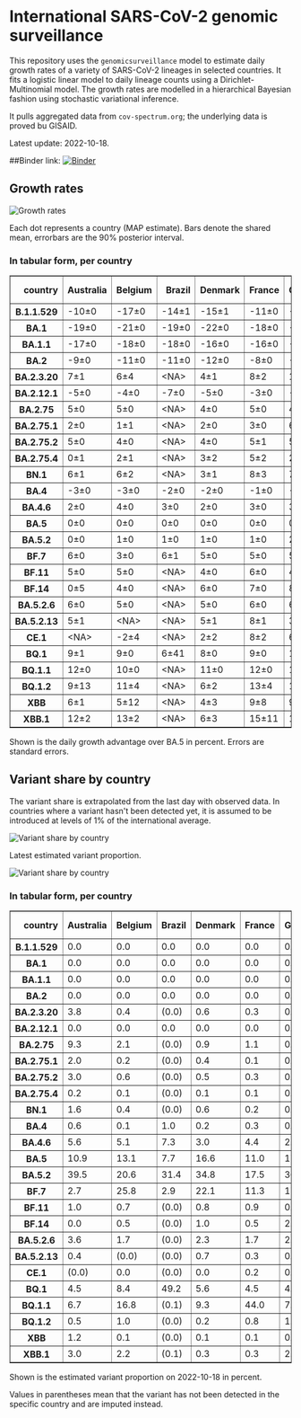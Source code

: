 # International SARS-CoV-2 genomic surveillance

This repository uses the `genomicsurveillance` model to estimate daily growth rates of a variety of SARS-CoV-2 lineages in selected countries. It fits a logistic linear model to daily lineage counts using a Dirichlet-Multinomial model. The growth rates are modelled in a hierarchical Bayesian fashion using stochastic variational inference.

It pulls aggregated data from `cov-spectrum.org`; the underlying data is proved bu GISAID.

Latest update: 2022-10-18.

##Binder link:
[![Binder](https://mybinder.org/badge_logo.svg)](https://mybinder.org/v2/gh/rquiroga7/SARS-CoV-2-International/HEAD)

## Growth rates
![Growth rates](plots/growth-rate-latest.png)

Each dot represents a country (MAP estimate). Bars denote the shared mean, errorbars are the 90% posterior interval.

### In tabular form, per country

<small><table border="1" class="dataframe">
  <thead>
    <tr style="text-align: right;">
      <th>country</th>
      <th>Australia</th>
      <th>Belgium</th>
      <th>Brazil</th>
      <th>Denmark</th>
      <th>France</th>
      <th>Germany</th>
      <th>India</th>
      <th>Israel</th>
      <th>Japan</th>
      <th>Mexico</th>
      <th>New Zealand</th>
      <th>Singapore</th>
      <th>South Africa</th>
      <th>Spain</th>
      <th>USA</th>
      <th>United Kingdom</th>
    </tr>
  </thead>
  <tbody>
    <tr>
      <th>B.1.1.529</th>
      <td>-10±0</td>
      <td>-17±0</td>
      <td>-14±1</td>
      <td>-15±1</td>
      <td>-11±0</td>
      <td>-15±0</td>
      <td>-3±0</td>
      <td>-18±0</td>
      <td>-17±2</td>
      <td>-18±3</td>
      <td>-13±0</td>
      <td>&lt;NA&gt;</td>
      <td>-13±0</td>
      <td>-14±0</td>
      <td>-14±0</td>
      <td>-17±0</td>
    </tr>
    <tr>
      <th>BA.1</th>
      <td>-19±0</td>
      <td>-21±0</td>
      <td>-19±0</td>
      <td>-22±0</td>
      <td>-18±0</td>
      <td>-21±0</td>
      <td>-14±0</td>
      <td>-22±0</td>
      <td>-21±0</td>
      <td>-19±0</td>
      <td>-26±0</td>
      <td>-16±0</td>
      <td>-16±0</td>
      <td>-20±0</td>
      <td>-22±0</td>
      <td>-22±0</td>
    </tr>
    <tr>
      <th>BA.1.1</th>
      <td>-17±0</td>
      <td>-18±0</td>
      <td>-18±0</td>
      <td>-16±0</td>
      <td>-16±0</td>
      <td>-18±0</td>
      <td>-13±0</td>
      <td>-19±0</td>
      <td>-18±0</td>
      <td>-17±0</td>
      <td>-14±0</td>
      <td>-9±0</td>
      <td>-14±0</td>
      <td>-17±0</td>
      <td>-19±0</td>
      <td>-19±0</td>
    </tr>
    <tr>
      <th>BA.2</th>
      <td>-9±0</td>
      <td>-11±0</td>
      <td>-11±0</td>
      <td>-12±0</td>
      <td>-8±0</td>
      <td>-12±0</td>
      <td>-4±0</td>
      <td>-11±0</td>
      <td>-10±0</td>
      <td>-10±0</td>
      <td>-9±0</td>
      <td>-4±0</td>
      <td>-8±0</td>
      <td>-9±0</td>
      <td>-11±0</td>
      <td>-11±0</td>
    </tr>
    <tr>
      <th>BA.2.3.20</th>
      <td>7±1</td>
      <td>6±4</td>
      <td>&lt;NA&gt;</td>
      <td>4±1</td>
      <td>8±2</td>
      <td>10±3</td>
      <td>&lt;NA&gt;</td>
      <td>4±3</td>
      <td>8±1</td>
      <td>&lt;NA&gt;</td>
      <td>2±2</td>
      <td>10±1</td>
      <td>&lt;NA&gt;</td>
      <td>&lt;NA&gt;</td>
      <td>7±1</td>
      <td>2±3</td>
    </tr>
    <tr>
      <th>BA.2.12.1</th>
      <td>-5±0</td>
      <td>-4±0</td>
      <td>-7±0</td>
      <td>-5±0</td>
      <td>-3±0</td>
      <td>-5±0</td>
      <td>-5±0</td>
      <td>-6±0</td>
      <td>-7±0</td>
      <td>-7±0</td>
      <td>-6±0</td>
      <td>-2±0</td>
      <td>-3±1</td>
      <td>-4±0</td>
      <td>-7±0</td>
      <td>-5±0</td>
    </tr>
    <tr>
      <th>BA.2.75</th>
      <td>5±0</td>
      <td>5±0</td>
      <td>&lt;NA&gt;</td>
      <td>4±0</td>
      <td>5±0</td>
      <td>4±0</td>
      <td>4±0</td>
      <td>5±0</td>
      <td>3±0</td>
      <td>6±4</td>
      <td>3±0</td>
      <td>6±0</td>
      <td>-1±1</td>
      <td>7±0</td>
      <td>4±0</td>
      <td>4±0</td>
    </tr>
    <tr>
      <th>BA.2.75.1</th>
      <td>2±0</td>
      <td>1±1</td>
      <td>&lt;NA&gt;</td>
      <td>2±0</td>
      <td>3±0</td>
      <td>6±0</td>
      <td>5±0</td>
      <td>3±0</td>
      <td>0±0</td>
      <td>&lt;NA&gt;</td>
      <td>1±0</td>
      <td>5±0</td>
      <td>-3±9</td>
      <td>4±1</td>
      <td>3±0</td>
      <td>3±0</td>
    </tr>
    <tr>
      <th>BA.2.75.2</th>
      <td>5±0</td>
      <td>4±0</td>
      <td>&lt;NA&gt;</td>
      <td>4±0</td>
      <td>5±1</td>
      <td>5±1</td>
      <td>9±0</td>
      <td>4±1</td>
      <td>4±0</td>
      <td>&lt;NA&gt;</td>
      <td>3±0</td>
      <td>7±0</td>
      <td>&lt;NA&gt;</td>
      <td>8±1</td>
      <td>4±0</td>
      <td>4±0</td>
    </tr>
    <tr>
      <th>BA.2.75.4</th>
      <td>0±1</td>
      <td>2±1</td>
      <td>&lt;NA&gt;</td>
      <td>3±2</td>
      <td>5±2</td>
      <td>2±11</td>
      <td>7±0</td>
      <td>&lt;NA&gt;</td>
      <td>-2±3</td>
      <td>&lt;NA&gt;</td>
      <td>&lt;NA&gt;</td>
      <td>7±1</td>
      <td>&lt;NA&gt;</td>
      <td>&lt;NA&gt;</td>
      <td>3±1</td>
      <td>3±1</td>
    </tr>
    <tr>
      <th>BN.1</th>
      <td>6±1</td>
      <td>6±2</td>
      <td>&lt;NA&gt;</td>
      <td>3±1</td>
      <td>8±3</td>
      <td>7±1</td>
      <td>10±0</td>
      <td>6±2</td>
      <td>7±1</td>
      <td>&lt;NA&gt;</td>
      <td>1±2</td>
      <td>10±1</td>
      <td>&lt;NA&gt;</td>
      <td>&lt;NA&gt;</td>
      <td>6±1</td>
      <td>6±1</td>
    </tr>
    <tr>
      <th>BA.4</th>
      <td>-3±0</td>
      <td>-3±0</td>
      <td>-2±0</td>
      <td>-2±0</td>
      <td>-1±0</td>
      <td>-2±0</td>
      <td>-3±0</td>
      <td>-2±0</td>
      <td>-4±0</td>
      <td>-2±0</td>
      <td>-3±0</td>
      <td>-2±0</td>
      <td>-2±0</td>
      <td>-1±0</td>
      <td>-2±0</td>
      <td>-2±0</td>
    </tr>
    <tr>
      <th>BA.4.6</th>
      <td>2±0</td>
      <td>4±0</td>
      <td>3±0</td>
      <td>2±0</td>
      <td>3±0</td>
      <td>3±0</td>
      <td>4±0</td>
      <td>3±0</td>
      <td>2±0</td>
      <td>3±0</td>
      <td>2±0</td>
      <td>2±0</td>
      <td>0±0</td>
      <td>4±0</td>
      <td>2±0</td>
      <td>2±0</td>
    </tr>
    <tr>
      <th>BA.5</th>
      <td>0±0</td>
      <td>0±0</td>
      <td>0±0</td>
      <td>0±0</td>
      <td>0±0</td>
      <td>0±0</td>
      <td>0±0</td>
      <td>0±0</td>
      <td>0±0</td>
      <td>0±0</td>
      <td>0±0</td>
      <td>0±0</td>
      <td>0±0</td>
      <td>0±0</td>
      <td>0±0</td>
      <td>0±0</td>
    </tr>
    <tr>
      <th>BA.5.2</th>
      <td>0±0</td>
      <td>1±0</td>
      <td>1±0</td>
      <td>1±0</td>
      <td>1±0</td>
      <td>2±0</td>
      <td>0±0</td>
      <td>1±0</td>
      <td>2±0</td>
      <td>1±0</td>
      <td>0±0</td>
      <td>1±0</td>
      <td>0±0</td>
      <td>1±0</td>
      <td>1±0</td>
      <td>1±0</td>
    </tr>
    <tr>
      <th>BF.7</th>
      <td>6±0</td>
      <td>3±0</td>
      <td>6±1</td>
      <td>5±0</td>
      <td>5±0</td>
      <td>5±0</td>
      <td>-1±3</td>
      <td>5±0</td>
      <td>5±0</td>
      <td>5±1</td>
      <td>4±0</td>
      <td>10±1</td>
      <td>-7±3</td>
      <td>6±0</td>
      <td>5±0</td>
      <td>5±0</td>
    </tr>
    <tr>
      <th>BF.11</th>
      <td>5±0</td>
      <td>5±0</td>
      <td>&lt;NA&gt;</td>
      <td>4±0</td>
      <td>6±0</td>
      <td>4±0</td>
      <td>&lt;NA&gt;</td>
      <td>4±0</td>
      <td>2±1</td>
      <td>5±11</td>
      <td>0±4</td>
      <td>8±2</td>
      <td>&lt;NA&gt;</td>
      <td>4±1</td>
      <td>4±0</td>
      <td>3±0</td>
    </tr>
    <tr>
      <th>BF.14</th>
      <td>0±5</td>
      <td>4±0</td>
      <td>&lt;NA&gt;</td>
      <td>6±0</td>
      <td>7±0</td>
      <td>8±0</td>
      <td>7±2</td>
      <td>0±2</td>
      <td>0±9</td>
      <td>0±4</td>
      <td>&lt;NA&gt;</td>
      <td>&lt;NA&gt;</td>
      <td>0±5</td>
      <td>4±2</td>
      <td>4±0</td>
      <td>6±0</td>
    </tr>
    <tr>
      <th>BA.5.2.6</th>
      <td>6±0</td>
      <td>5±0</td>
      <td>&lt;NA&gt;</td>
      <td>5±0</td>
      <td>6±0</td>
      <td>6±0</td>
      <td>5±0</td>
      <td>6±0</td>
      <td>5±0</td>
      <td>1±5</td>
      <td>6±1</td>
      <td>8±0</td>
      <td>2±0</td>
      <td>11±1</td>
      <td>4±0</td>
      <td>5±0</td>
    </tr>
    <tr>
      <th>BA.5.2.13</th>
      <td>5±1</td>
      <td>&lt;NA&gt;</td>
      <td>&lt;NA&gt;</td>
      <td>5±1</td>
      <td>8±1</td>
      <td>3±1</td>
      <td>&lt;NA&gt;</td>
      <td>&lt;NA&gt;</td>
      <td>&lt;NA&gt;</td>
      <td>&lt;NA&gt;</td>
      <td>&lt;NA&gt;</td>
      <td>15±16</td>
      <td>&lt;NA&gt;</td>
      <td>4±3</td>
      <td>5±0</td>
      <td>5±0</td>
    </tr>
    <tr>
      <th>CE.1</th>
      <td>&lt;NA&gt;</td>
      <td>-2±4</td>
      <td>&lt;NA&gt;</td>
      <td>2±2</td>
      <td>8±2</td>
      <td>6±3</td>
      <td>&lt;NA&gt;</td>
      <td>&lt;NA&gt;</td>
      <td>&lt;NA&gt;</td>
      <td>&lt;NA&gt;</td>
      <td>&lt;NA&gt;</td>
      <td>&lt;NA&gt;</td>
      <td>&lt;NA&gt;</td>
      <td>&lt;NA&gt;</td>
      <td>1±1</td>
      <td>2±1</td>
    </tr>
    <tr>
      <th>BQ.1</th>
      <td>9±1</td>
      <td>9±0</td>
      <td>6±41</td>
      <td>8±0</td>
      <td>9±0</td>
      <td>10±1</td>
      <td>&lt;NA&gt;</td>
      <td>9±2</td>
      <td>10±1</td>
      <td>10±13</td>
      <td>4±1</td>
      <td>19±5</td>
      <td>-2±6</td>
      <td>8±2</td>
      <td>9±0</td>
      <td>8±0</td>
    </tr>
    <tr>
      <th>BQ.1.1</th>
      <td>12±0</td>
      <td>10±0</td>
      <td>&lt;NA&gt;</td>
      <td>11±0</td>
      <td>12±0</td>
      <td>14±1</td>
      <td>&lt;NA&gt;</td>
      <td>11±2</td>
      <td>13±1</td>
      <td>&lt;NA&gt;</td>
      <td>&lt;NA&gt;</td>
      <td>&lt;NA&gt;</td>
      <td>4±3</td>
      <td>16±2</td>
      <td>12±0</td>
      <td>11±0</td>
    </tr>
    <tr>
      <th>BQ.1.2</th>
      <td>9±13</td>
      <td>11±4</td>
      <td>&lt;NA&gt;</td>
      <td>6±2</td>
      <td>13±4</td>
      <td>11±1</td>
      <td>&lt;NA&gt;</td>
      <td>10±2</td>
      <td>&lt;NA&gt;</td>
      <td>&lt;NA&gt;</td>
      <td>&lt;NA&gt;</td>
      <td>14±8</td>
      <td>&lt;NA&gt;</td>
      <td>&lt;NA&gt;</td>
      <td>9±1</td>
      <td>9±1</td>
    </tr>
    <tr>
      <th>XBB</th>
      <td>6±1</td>
      <td>5±12</td>
      <td>&lt;NA&gt;</td>
      <td>4±3</td>
      <td>9±8</td>
      <td>9±4</td>
      <td>13±1</td>
      <td>1±3</td>
      <td>7±3</td>
      <td>&lt;NA&gt;</td>
      <td>4±3</td>
      <td>15±1</td>
      <td>&lt;NA&gt;</td>
      <td>&lt;NA&gt;</td>
      <td>6±1</td>
      <td>3±3</td>
    </tr>
    <tr>
      <th>XBB.1</th>
      <td>12±2</td>
      <td>13±2</td>
      <td>&lt;NA&gt;</td>
      <td>6±3</td>
      <td>15±11</td>
      <td>14±12</td>
      <td>18±7</td>
      <td>&lt;NA&gt;</td>
      <td>8±7</td>
      <td>&lt;NA&gt;</td>
      <td>7±7</td>
      <td>21±1</td>
      <td>&lt;NA&gt;</td>
      <td>&lt;NA&gt;</td>
      <td>12±2</td>
      <td>6±2</td>
    </tr>
  </tbody>
</table></small>

Shown is the daily growth advantage over BA.5 in percent. Errors are standard errors.

## Variant share by country

The variant share is extrapolated from the last day with observed data. In countries where a variant hasn't been detected yet, it is assumed to be introduced at levels of 1% of the international average. 

![Variant share by country](plots/variant-share-latest.png)

Latest estimated variant proportion.

![Variant share by country](plots/variant-share-bar.png)

### In tabular form, per country

<small><table border="1" class="dataframe">
  <thead>
    <tr style="text-align: right;">
      <th>country</th>
      <th>Australia</th>
      <th>Belgium</th>
      <th>Brazil</th>
      <th>Denmark</th>
      <th>France</th>
      <th>Germany</th>
      <th>India</th>
      <th>Israel</th>
      <th>Japan</th>
      <th>Mexico</th>
      <th>New Zealand</th>
      <th>Singapore</th>
      <th>South Africa</th>
      <th>Spain</th>
      <th>USA</th>
      <th>United Kingdom</th>
    </tr>
  </thead>
  <tbody>
    <tr>
      <th>B.1.1.529</th>
      <td>0.0</td>
      <td>0.0</td>
      <td>0.0</td>
      <td>0.0</td>
      <td>0.0</td>
      <td>0.0</td>
      <td>0.0</td>
      <td>0.0</td>
      <td>0.0</td>
      <td>0.0</td>
      <td>0.0</td>
      <td>(0.0)</td>
      <td>0.0</td>
      <td>0.0</td>
      <td>0.0</td>
      <td>0.0</td>
    </tr>
    <tr>
      <th>BA.1</th>
      <td>0.0</td>
      <td>0.0</td>
      <td>0.0</td>
      <td>0.0</td>
      <td>0.0</td>
      <td>0.0</td>
      <td>0.0</td>
      <td>0.0</td>
      <td>0.0</td>
      <td>0.0</td>
      <td>0.0</td>
      <td>0.0</td>
      <td>0.0</td>
      <td>0.0</td>
      <td>0.0</td>
      <td>0.0</td>
    </tr>
    <tr>
      <th>BA.1.1</th>
      <td>0.0</td>
      <td>0.0</td>
      <td>0.0</td>
      <td>0.0</td>
      <td>0.0</td>
      <td>0.0</td>
      <td>0.0</td>
      <td>0.0</td>
      <td>0.0</td>
      <td>0.0</td>
      <td>0.0</td>
      <td>0.0</td>
      <td>0.0</td>
      <td>0.0</td>
      <td>0.0</td>
      <td>0.0</td>
    </tr>
    <tr>
      <th>BA.2</th>
      <td>0.0</td>
      <td>0.0</td>
      <td>0.0</td>
      <td>0.0</td>
      <td>0.0</td>
      <td>0.0</td>
      <td>0.0</td>
      <td>0.0</td>
      <td>0.0</td>
      <td>0.0</td>
      <td>0.0</td>
      <td>0.0</td>
      <td>0.0</td>
      <td>0.0</td>
      <td>0.0</td>
      <td>0.0</td>
    </tr>
    <tr>
      <th>BA.2.3.20</th>
      <td>3.8</td>
      <td>0.4</td>
      <td>(0.0)</td>
      <td>0.6</td>
      <td>0.3</td>
      <td>0.6</td>
      <td>(0.0)</td>
      <td>0.9</td>
      <td>1.4</td>
      <td>(0.0)</td>
      <td>1.1</td>
      <td>2.3</td>
      <td>(0.0)</td>
      <td>(0.0)</td>
      <td>0.6</td>
      <td>0.1</td>
    </tr>
    <tr>
      <th>BA.2.12.1</th>
      <td>0.0</td>
      <td>0.0</td>
      <td>0.0</td>
      <td>0.0</td>
      <td>0.0</td>
      <td>0.0</td>
      <td>0.0</td>
      <td>0.0</td>
      <td>0.0</td>
      <td>0.0</td>
      <td>0.0</td>
      <td>0.0</td>
      <td>0.0</td>
      <td>0.0</td>
      <td>0.0</td>
      <td>0.0</td>
    </tr>
    <tr>
      <th>BA.2.75</th>
      <td>9.3</td>
      <td>2.1</td>
      <td>(0.0)</td>
      <td>0.9</td>
      <td>1.1</td>
      <td>0.8</td>
      <td>22.2</td>
      <td>3.0</td>
      <td>0.6</td>
      <td>1.6</td>
      <td>5.5</td>
      <td>4.8</td>
      <td>0.7</td>
      <td>1.7</td>
      <td>1.6</td>
      <td>2.2</td>
    </tr>
    <tr>
      <th>BA.2.75.1</th>
      <td>2.0</td>
      <td>0.2</td>
      <td>(0.0)</td>
      <td>0.4</td>
      <td>0.1</td>
      <td>0.6</td>
      <td>10.5</td>
      <td>0.8</td>
      <td>0.1</td>
      <td>(0.0)</td>
      <td>0.7</td>
      <td>1.8</td>
      <td>1.3</td>
      <td>0.5</td>
      <td>0.3</td>
      <td>0.4</td>
    </tr>
    <tr>
      <th>BA.2.75.2</th>
      <td>3.0</td>
      <td>0.6</td>
      <td>(0.0)</td>
      <td>0.5</td>
      <td>0.3</td>
      <td>0.5</td>
      <td>18.4</td>
      <td>1.4</td>
      <td>0.3</td>
      <td>(0.0)</td>
      <td>2.8</td>
      <td>1.8</td>
      <td>(0.0)</td>
      <td>0.6</td>
      <td>0.6</td>
      <td>0.8</td>
    </tr>
    <tr>
      <th>BA.2.75.4</th>
      <td>0.2</td>
      <td>0.1</td>
      <td>(0.0)</td>
      <td>0.1</td>
      <td>0.1</td>
      <td>0.8</td>
      <td>1.6</td>
      <td>(0.0)</td>
      <td>0.0</td>
      <td>(0.0)</td>
      <td>(0.0)</td>
      <td>0.1</td>
      <td>(0.0)</td>
      <td>(0.0)</td>
      <td>0.1</td>
      <td>0.1</td>
    </tr>
    <tr>
      <th>BN.1</th>
      <td>1.6</td>
      <td>0.4</td>
      <td>(0.0)</td>
      <td>0.6</td>
      <td>0.2</td>
      <td>0.3</td>
      <td>9.0</td>
      <td>1.2</td>
      <td>0.4</td>
      <td>(0.0)</td>
      <td>0.2</td>
      <td>1.7</td>
      <td>(0.0)</td>
      <td>(0.0)</td>
      <td>0.2</td>
      <td>0.8</td>
    </tr>
    <tr>
      <th>BA.4</th>
      <td>0.6</td>
      <td>0.1</td>
      <td>1.0</td>
      <td>0.2</td>
      <td>0.3</td>
      <td>0.2</td>
      <td>0.0</td>
      <td>0.6</td>
      <td>0.0</td>
      <td>1.1</td>
      <td>0.7</td>
      <td>0.0</td>
      <td>5.2</td>
      <td>0.4</td>
      <td>0.6</td>
      <td>0.5</td>
    </tr>
    <tr>
      <th>BA.4.6</th>
      <td>5.6</td>
      <td>5.1</td>
      <td>7.3</td>
      <td>3.0</td>
      <td>4.4</td>
      <td>2.5</td>
      <td>0.1</td>
      <td>2.6</td>
      <td>0.3</td>
      <td>2.8</td>
      <td>6.3</td>
      <td>0.0</td>
      <td>7.4</td>
      <td>8.6</td>
      <td>12.1</td>
      <td>5.3</td>
    </tr>
    <tr>
      <th>BA.5</th>
      <td>10.9</td>
      <td>13.1</td>
      <td>7.7</td>
      <td>16.6</td>
      <td>11.0</td>
      <td>17.5</td>
      <td>0.0</td>
      <td>10.2</td>
      <td>5.0</td>
      <td>33.8</td>
      <td>21.3</td>
      <td>0.2</td>
      <td>47.8</td>
      <td>22.5</td>
      <td>17.5</td>
      <td>13.6</td>
    </tr>
    <tr>
      <th>BA.5.2</th>
      <td>39.5</td>
      <td>20.6</td>
      <td>31.4</td>
      <td>34.8</td>
      <td>17.5</td>
      <td>36.2</td>
      <td>0.7</td>
      <td>43.7</td>
      <td>83.6</td>
      <td>41.0</td>
      <td>49.9</td>
      <td>2.8</td>
      <td>20.3</td>
      <td>24.2</td>
      <td>39.7</td>
      <td>24.3</td>
    </tr>
    <tr>
      <th>BF.7</th>
      <td>2.7</td>
      <td>25.8</td>
      <td>2.9</td>
      <td>22.1</td>
      <td>11.3</td>
      <td>17.1</td>
      <td>0.0</td>
      <td>7.2</td>
      <td>1.1</td>
      <td>1.3</td>
      <td>2.0</td>
      <td>0.3</td>
      <td>0.0</td>
      <td>15.8</td>
      <td>4.2</td>
      <td>8.6</td>
    </tr>
    <tr>
      <th>BF.11</th>
      <td>1.0</td>
      <td>0.7</td>
      <td>(0.0)</td>
      <td>0.8</td>
      <td>0.9</td>
      <td>0.9</td>
      <td>(0.0)</td>
      <td>0.7</td>
      <td>0.0</td>
      <td>4.7</td>
      <td>0.5</td>
      <td>0.1</td>
      <td>(0.0)</td>
      <td>0.6</td>
      <td>1.1</td>
      <td>3.9</td>
    </tr>
    <tr>
      <th>BF.14</th>
      <td>0.0</td>
      <td>0.5</td>
      <td>(0.0)</td>
      <td>1.0</td>
      <td>0.5</td>
      <td>2.6</td>
      <td>0.0</td>
      <td>0.0</td>
      <td>0.0</td>
      <td>0.3</td>
      <td>(0.0)</td>
      <td>(0.0)</td>
      <td>0.7</td>
      <td>0.9</td>
      <td>0.2</td>
      <td>0.6</td>
    </tr>
    <tr>
      <th>BA.5.2.6</th>
      <td>3.6</td>
      <td>1.7</td>
      <td>(0.0)</td>
      <td>2.3</td>
      <td>1.7</td>
      <td>2.3</td>
      <td>0.2</td>
      <td>3.9</td>
      <td>1.3</td>
      <td>1.0</td>
      <td>3.2</td>
      <td>1.2</td>
      <td>4.4</td>
      <td>7.0</td>
      <td>1.4</td>
      <td>5.0</td>
    </tr>
    <tr>
      <th>BA.5.2.13</th>
      <td>0.4</td>
      <td>(0.0)</td>
      <td>(0.0)</td>
      <td>0.7</td>
      <td>0.3</td>
      <td>0.1</td>
      <td>(0.0)</td>
      <td>(0.0)</td>
      <td>(0.0)</td>
      <td>(0.0)</td>
      <td>(0.0)</td>
      <td>0.1</td>
      <td>(0.0)</td>
      <td>0.5</td>
      <td>0.2</td>
      <td>2.9</td>
    </tr>
    <tr>
      <th>CE.1</th>
      <td>(0.0)</td>
      <td>0.0</td>
      <td>(0.0)</td>
      <td>0.0</td>
      <td>0.2</td>
      <td>0.3</td>
      <td>(0.0)</td>
      <td>(0.0)</td>
      <td>(0.0)</td>
      <td>(0.0)</td>
      <td>(0.0)</td>
      <td>(0.0)</td>
      <td>(0.0)</td>
      <td>(0.0)</td>
      <td>0.0</td>
      <td>0.2</td>
    </tr>
    <tr>
      <th>BQ.1</th>
      <td>4.5</td>
      <td>8.4</td>
      <td>49.2</td>
      <td>5.6</td>
      <td>4.5</td>
      <td>4.4</td>
      <td>(0.1)</td>
      <td>5.1</td>
      <td>1.5</td>
      <td>11.8</td>
      <td>2.6</td>
      <td>0.3</td>
      <td>1.7</td>
      <td>6.3</td>
      <td>8.5</td>
      <td>11.3</td>
    </tr>
    <tr>
      <th>BQ.1.1</th>
      <td>6.7</td>
      <td>16.8</td>
      <td>(0.1)</td>
      <td>9.3</td>
      <td>44.0</td>
      <td>7.5</td>
      <td>(0.1)</td>
      <td>13.6</td>
      <td>3.0</td>
      <td>(0.1)</td>
      <td>(0.1)</td>
      <td>(0.0)</td>
      <td>10.3</td>
      <td>10.2</td>
      <td>9.3</td>
      <td>17.7</td>
    </tr>
    <tr>
      <th>BQ.1.2</th>
      <td>0.5</td>
      <td>1.0</td>
      <td>(0.0)</td>
      <td>0.2</td>
      <td>0.8</td>
      <td>1.5</td>
      <td>(0.0)</td>
      <td>4.7</td>
      <td>(0.0)</td>
      <td>(0.0)</td>
      <td>(0.0)</td>
      <td>0.3</td>
      <td>(0.0)</td>
      <td>(0.0)</td>
      <td>1.0</td>
      <td>1.6</td>
    </tr>
    <tr>
      <th>XBB</th>
      <td>1.2</td>
      <td>0.1</td>
      <td>(0.0)</td>
      <td>0.1</td>
      <td>0.1</td>
      <td>0.4</td>
      <td>25.3</td>
      <td>0.3</td>
      <td>0.5</td>
      <td>(0.0)</td>
      <td>1.0</td>
      <td>2.7</td>
      <td>(0.0)</td>
      <td>(0.0)</td>
      <td>0.1</td>
      <td>0.1</td>
    </tr>
    <tr>
      <th>XBB.1</th>
      <td>3.0</td>
      <td>2.2</td>
      <td>(0.1)</td>
      <td>0.3</td>
      <td>0.3</td>
      <td>2.8</td>
      <td>11.7</td>
      <td>(0.2)</td>
      <td>0.8</td>
      <td>(0.2)</td>
      <td>1.9</td>
      <td>79.4</td>
      <td>(0.2)</td>
      <td>(0.2)</td>
      <td>0.5</td>
      <td>0.2</td>
    </tr>
  </tbody>
</table></small>

Shown is the estimated variant proportion on 2022-10-18 in percent. 

Values in parentheses mean that the variant has not been detected in the specific country and are imputed instead.
